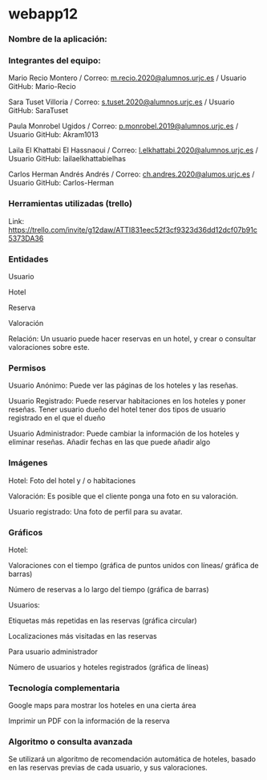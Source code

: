 # webapp12
### Nombre de la aplicación:  

### Integrantes del equipo: 

Mario Recio Montero / Correo: m.recio.2020@alumnos.urjc.es / Usuario GitHub: Mario-Recio 

Sara Tuset Villoria / Correo: s.tuset.2020@alumnos.urjc.es / Usuario GitHub: SaraTuset 

Paula Monrobel Ugidos / Correo: p.monrobel.2019@alumnos.urjc.es / Usuario GitHub: Akram1013 

Laila El Khattabi El Hassnaoui / Correo: l.elkhattabi.2020@alumnos.urjc.es / Usuario GitHub: lailaelkhattabielhas 

Carlos Herman Andrés Andrés / Correo: ch.andres.2020@alumos.urjc.es / Usuario GitHub: Carlos-Herman 

 

### Herramientas utilizadas (trello) 

Link: https://trello.com/invite/g12daw/ATTI831eec52f3cf9323d36dd12dcf07b91c5373DA36 



### Entidades

Usuario 

Hotel 

Reserva 

Valoración 

 
Relación: Un usuario puede hacer reservas en un hotel, y crear o consultar valoraciones sobre este. 

 

### Permisos

Usuario Anónimo: Puede ver las páginas de los hoteles y las reseñas. 

Usuario Registrado: Puede reservar habitaciones en los hoteles y poner reseñas. Tener usuario dueño del hotel tener dos tipos de usuario registrado en el que el dueño  

Usuario Administrador: Puede cambiar la información de los hoteles y eliminar reseñas. Añadir fechas en las que puede añadir algo 

 

### Imágenes 

Hotel: Foto del hotel y / o habitaciones 

Valoración: Es posible que el cliente ponga una foto en su valoración. 

Usuario registrado: Una foto de perfil para su avatar. 

 

### Gráficos

Hotel:  

Valoraciones con el tiempo (gráfica de puntos unidos con líneas/ gráfica de barras) 

Número de reservas a lo largo del tiempo (gráfica de barras)

Usuarios:

Etiquetas más repetidas en las reservas (gráfica circular) 

Localizaciones más visitadas en las reservas

Para usuario administrador  

Número de usuarios y hoteles registrados (gráfica de líneas) 

 

### Tecnología complementaria

Google maps para mostrar los hoteles en una cierta área 

Imprimir un PDF con la información de la reserva 

 

### Algoritmo o consulta avanzada

Se utilizará un algoritmo de recomendación automática de hoteles, basado en las reservas previas de cada usuario, y sus valoraciones. 

